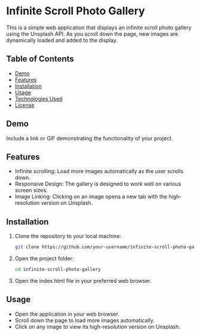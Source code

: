 # Infinite Scroll Photo Gallery

This is a simple web application that displays an infinite scroll photo gallery using the Unsplash API. As you scroll down the page, new images are dynamically loaded and added to the display.

## Table of Contents

- [Demo](#demo)
- [Features](#features)
- [Installation](#installation)
- [Usage](#usage)
- [Technologies Used](#technologies-used)
- [License](#license)

## Demo

Include a link or GIF demonstrating the functionality of your project.

## Features

- Infinite scrolling: Load more images automatically as the user scrolls down.
- Responsive Design: The gallery is designed to work well on various screen sizes.
- Image Linking: Clicking on an image opens a new tab with the high-resolution version on Unsplash.

## Installation

1. Clone the repository to your local machine:

   ```bash
   git clone https://github.com/your-username/infinite-scroll-photo-gallery.git

2. Open the project folder:

    ```bash
    cd infinite-scroll-photo-gallery

3. Open the index.html file in your preferred web browser.

## Usage
- Open the application in your web browser.
- Scroll down the page to load more images automatically.
- Click on any image to view its high-resolution version on Unsplash.